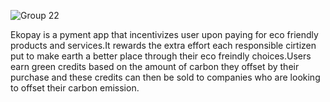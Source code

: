 
![Group 22](https://github.com/user-attachments/assets/c90c8d78-670f-4877-9757-cefc962e3a7c)

Ekopay is a pyment app that incentivizes user upon paying for eco friendly products and services.It rewards the extra effort each responsible cirtizen put to make earth a better place through 
their eco freindly choices.Users earn green credits based on the amount of carbon they offset by their purchase and these credits can then be sold to companies who are looking to offset their carbon emission.
